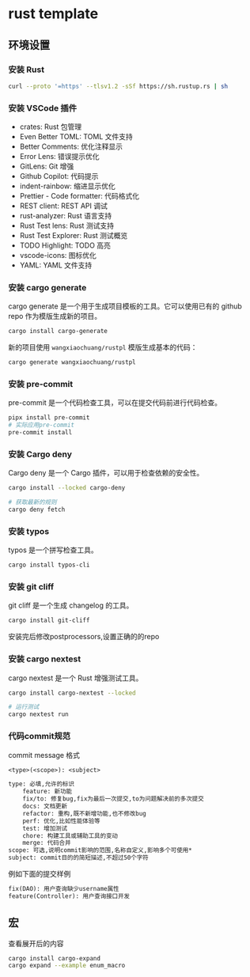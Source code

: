 # rust template

## 环境设置

### 安装 Rust

```bash
curl --proto '=https' --tlsv1.2 -sSf https://sh.rustup.rs | sh
```

### 安装 VSCode 插件

- crates: Rust 包管理
- Even Better TOML: TOML 文件支持
- Better Comments: 优化注释显示
- Error Lens: 错误提示优化
- GitLens: Git 增强
- Github Copilot: 代码提示
- indent-rainbow: 缩进显示优化
- Prettier - Code formatter: 代码格式化
- REST client: REST API 调试
- rust-analyzer: Rust 语言支持
- Rust Test lens: Rust 测试支持
- Rust Test Explorer: Rust 测试概览
- TODO Highlight: TODO 高亮
- vscode-icons: 图标优化
- YAML: YAML 文件支持

### 安装 cargo generate

cargo generate 是一个用于生成项目模板的工具。它可以使用已有的 github repo 作为模版生成新的项目。

```bash
cargo install cargo-generate
```

新的项目使用 `wangxiaochuang/rustpl` 模版生成基本的代码：

```bash
cargo generate wangxiaochuang/rustpl
```

### 安装 pre-commit

pre-commit 是一个代码检查工具，可以在提交代码前进行代码检查。

```bash
pipx install pre-commit
# 实际应用pre-commit
pre-commit install
```

### 安装 Cargo deny

Cargo deny 是一个 Cargo 插件，可以用于检查依赖的安全性。

```bash
cargo install --locked cargo-deny

# 获取最新的规则
cargo deny fetch
```

### 安装 typos

typos 是一个拼写检查工具。

```bash
cargo install typos-cli
```

### 安装 git cliff

git cliff 是一个生成 changelog 的工具。

```bash
cargo install git-cliff
```

安装完后修改postprocessors,设置正确的的repo

### 安装 cargo nextest

cargo nextest 是一个 Rust 增强测试工具。

```bash
cargo install cargo-nextest --locked

# 运行测试
cargo nextest run
```

### 代码commit规范

commit message 格式
```txt
<type>(<scope>): <subject>

type: 必填,允许的标识
    feature: 新功能
    fix/to: 修复bug,fix为最后一次提交,to为问题解决前的多次提交
    docs: 文档更新
    refactor: 重构,既不新增功能,也不修改bug
    perf: 优化,比如性能体验等
    test: 增加测试
    chore: 构建工具或辅助工具的变动
    merge: 代码合并
scope: 可选,说明commit影响的范围,名称自定义,影响多个可使用*
subject: commit目的的简短描述,不超过50个字符
```

例如下面的提交样例

```txt
fix(DAO): 用户查询缺少username属性
feature(Controller): 用户查询接口开发
```

## 宏

查看展开后的内容
```sh
cargo install cargo-expand
cargo expand --example enum_macro
```
